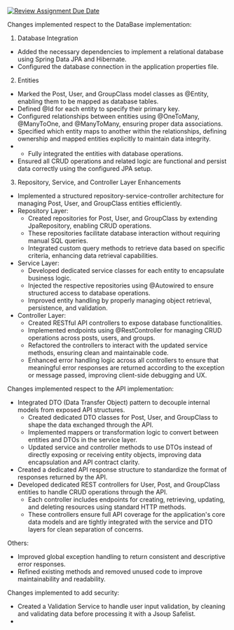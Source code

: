 [![Review Assignment Due Date](https://classroom.github.com/assets/deadline-readme-button-22041afd0340ce965d47ae6ef1cefeee28c7c493a6346c4f15d667ab976d596c.svg)](https://classroom.github.com/a/Jd7ILUgB)

Changes implemented respect to the DataBase implementation:
1. Database Integration
- Added the necessary dependencies to implement a relational database using Spring Data JPA and Hibernate.
- Configured the database connection in the application properties file.

2. Entities
- Marked the Post, User, and GroupClass model classes as @Entity, enabling them to be mapped as database tables.
- Defined @Id for each entity to specify their primary key.
- Configured relationships between entities using @OneToMany, @ManyToOne, and @ManyToMany, ensuring proper data associations.
- Specified which entity maps to another within the relationships, defining ownership and mapped entities explicitly to maintain data integrity.
- - Fully integrated the entities with database operations.
- Ensured all CRUD operations and related logic are functional and persist data correctly using the configured JPA setup.

3. Repository, Service, and Controller Layer Enhancements 
- Implemented a structured repository-service-controller architecture for managing Post, User, and GroupClass entities efficiently.
- Repository Layer:
  - Created repositories for Post, User, and GroupClass by extending JpaRepository, enabling CRUD operations.
  - These repositories facilitate database interaction without requiring manual SQL queries.
  - Integrated custom query methods to retrieve data based on specific criteria, enhancing data retrieval capabilities. 
- Service Layer:
  - Developed dedicated service classes for each entity to encapsulate business logic.
  - Injected the respective repositories using @Autowired to ensure structured access to database operations.
  - Improved entity handling by properly managing object retrieval, persistence, and validation.
- Controller Layer:
  - Created RESTful API controllers to expose database functionalities.
  - Implemented endpoints using @RestController for managing CRUD operations across posts, users, and groups. 
  - Refactored the controllers to interact with the updated service methods, ensuring clean and maintainable code.
  - Enhanced error handling logic across all controllers to ensure that meaningful error responses are returned according to the exception or message passed, improving client-side debugging and UX.


Changes implemented respect to the API implementation:
- Integrated DTO (Data Transfer Object) pattern to decouple internal models from exposed API structures.
  - Created dedicated DTO classes for Post, User, and GroupClass to shape the data exchanged through the API.
  - Implemented mappers or transformation logic to convert between entities and DTOs in the service layer.
  - Updated service and controller methods to use DTOs instead of directly exposing or receiving entity objects, improving data encapsulation and API contract clarity.
- Created a dedicated API response structure to standardize the format of responses returned by the API.
- Developed dedicated REST controllers for User, Post, and GroupClass entities to handle CRUD operations through the API.
  - Each controller includes endpoints for creating, retrieving, updating, and deleting resources using standard HTTP methods.
  - These controllers ensure full API coverage for the application's core data models and are tightly integrated with the service and DTO layers for clean separation of concerns.

Others:
- Improved global exception handling to return consistent and descriptive error responses.
- Refined existing methods and removed unused code to improve maintainability and readability.


Changes implemented to add security:
- Created a Validation Service to handle user input validation, by cleaning and validating data before processing it with a Jsoup Safelist.
- 

